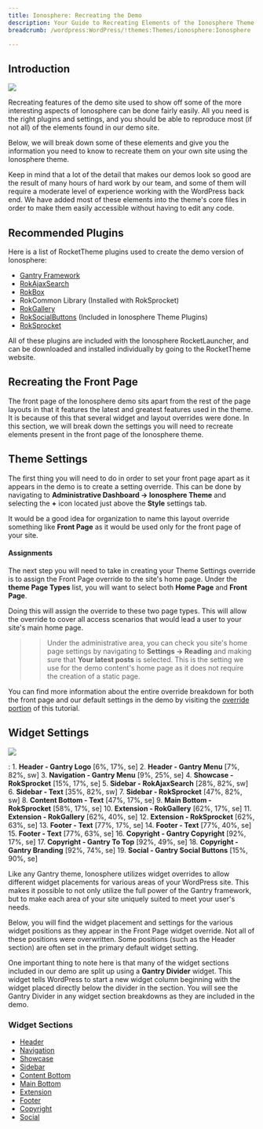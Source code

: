 ```yaml
---
title: Ionosphere: Recreating the Demo
description: Your Guide to Recreating Elements of the Ionosphere Theme for WordPress
breadcrumb: /wordpress:WordPress/!themes:Themes/ionosphere:Ionosphere

---
```


Introduction
-----

![][ionosphere2]

Recreating features of the demo site used to show off some of the more interesting aspects of Ionosphere can be done fairly easily. All you need is the right plugins and settings, and you should be able to reproduce most (if not all) of the elements found in our demo site. 

Below, we will break down some of these elements and give you the information you need to know to recreate them on your own site using the Ionosphere theme.

Keep in mind that a lot of the detail that makes our demos look so good are the result of many hours of hard work by our team, and some of them will require a moderate level of experience working with the WordPress back end. We have added most of these elements into the theme's core files in order to make them easily accessible without having to edit any code.

Recommended Plugins
-----

Here is a list of RocketTheme plugins used to create the demo version of Ionosphere:

* [Gantry Framework][gantry]
* [RokAjaxSearch][rokajaxsearch]
* [RokBox][rokbox]
* RokCommon Library (Installed with RokSprocket)
* [RokGallery][rokgallery]
* [RokSocialButtons][social] (Included in Ionosphere Theme Plugins)
* [RokSprocket][roksprocket]

All of these plugins are included with the Ionosphere RocketLauncher, and can be downloaded and installed individually by going to the RocketTheme website.

Recreating the Front Page
-----

The front page of the Ionosphere demo sits apart from the rest of the page layouts in that it features the latest and greatest features used in the theme. It is because of this that several widget and layout overrides were done. In this section, we will break down the settings you will need to recreate elements present in the front page of the Ionosphere theme.

Theme Settings
-----

The first thing you will need to do in order to set your front page apart as it appears in the demo is to create a setting override. This can be done by navigating to **Administrative Dashboard -> Ionosphere Theme** and selecting the **+** icon located just above the **Style** settings tab. 

It would be a good idea for organization to name this layout override something like **Front Page** as it would be used only for the front page of your site.

#### Assignments
The next step you will need to take in creating your Theme Settings override is to assign the Front Page override to the site's home page. Under the **theme Page Types** list, you will want to select both **Home Page** and **Front Page**.

Doing this will assign the override to these two page types. This will allow the override to cover all access scenarios that would lead a user to your site's main home page.

>> Under the administrative area, you can check you site's home page settings by navigating to **Settings -> Reading** and making sure that **Your latest posts** is selected. This is the setting we use for the demo content's home page as it does not require the creation of a static page.

You can find more information about the entire override breakdown for both the front page and our default settings in the demo by visiting the [override portion][demooverride] of this tutorial.

Widget Settings
-----

![][Ionosphere]

:   1. **Header - Gantry Logo** [6%, 17%, se]
    2. **Header - Gantry Menu** [7%, 82%, sw]
    3. **Navigation - Gantry Menu** [9%, 25%, se]
    4. **Showcase - RokSprocket** [15%, 17%, se]
    5. **Sidebar - RokAjaxSearch** [28%, 82%, sw]
    6. **Sidebar - Text** [35%, 82%, sw]
    7. **Sidebar - RokSprocket** [47%, 82%, sw]
    8. **Content Bottom - Text** [47%, 17%, se]
    9. **Main Bottom - RokSprocket** [58%, 17%, se]
    10. **Extension - RokGallery** [62%, 17%, se]
    11. **Extension - RokGallery** [62%, 40%, se]
    12. **Extension - RokSprocket** [62%, 63%, se]
    13. **Footer - Text** [77%, 17%, se]
    14. **Footer - Text** [77%, 40%, se]
    15. **Footer - Text** [77%, 63%, se]
    16. **Copyright - Gantry Copyright** [92%, 17%, se]
    17. **Copyright - Gantry To Top** [92%, 49%, se]
    18. **Copyright - Gantry Branding** [92%, 74%, se]
    19. **Social - Gantry Social Buttons** [15%, 90%, se]

Like any Gantry theme, Ionosphere utilizes widget overrides to allow different widget placements for various areas of your WordPress site. This makes it possible to not only utilize the full power of the Gantry framework, but to make each area of your site uniquely suited to meet your user's needs.

Below, you will find the widget placement and settings for the various widget positions as they appear in the Front Page widget override. Not all of these positions were overwritten. Some positions (such as the Header section) are often set in the primary default widget setting.

One important thing to note here is that many of the widget sections included in our demo are split up using a **Gantry Divider** widget. This widget tells WordPress to start a new widget column beginning with the widget placed directly below the divider in the section. You will see the Gantry Divider in any widget section breakdowns as they are included in the demo.

### Widget Sections

* [Header][header]
* [Navigation][navigation]
* [Showcase][showcase]
* [Sidebar][sidebar]
* [Content Bottom][contentbottom]
* [Main Bottom][bottom]
* [Extension][extension]
* [Footer][footer]
* [Copyright][copyright]
* [Social][social]

[gantry]: http://gantry-framework.org/download
[rokajaxsearch]: http://www.rockettheme.com/wordpress-downloads/plugins/free/2624-rokajaxsearch
[rokbox]: http://www.rockettheme.com/wordpress-downloads/plugins/free/2625-rokbox
[roksprocket]: http://www.rockettheme.com/wordpress-downloads/plugins/free/3228-roksprocket
[ionosphere]: assets/ionosphere.jpeg
[ionosphere2]: assets/ionosphere2.jpeg
[roksprocket]: http://www.rockettheme.com/extensions-joomla/roksprocket
[rokgallery]: http://www.rockettheme.com/extensions-joomla/rokgallery
[faq]: faq.md
[menu]: ../../start/menu.md
[override]: http://gantry-framework.org/documentation/wordpress/configure/
[navigation]: demo_navigation.md
[contenttop]: demo_contenttop.md
[showcase]: demo_showcase.md
[maintop]: demo_maintop.md
[feature]: demo_feature.md
[sidebar]: demo_sidebar.md
[contenttop]: demo_contenttop.md
[contentbottom]: demo_contentbottom.md
[bottom]: demo_bottom.md
[extension]: demo_extension.md
[footer]: demo_footer.md
[header]: demo_header.md
[copyright]: demo_copyright.md
[social]: demo_social.md
[demooverride]: demo_override.md
[social]: http://www.rockettheme.com/wordpress-downloads/club/3402-Ionosphere